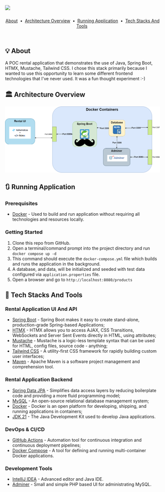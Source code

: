 # ![](./images/brand-logo-with-CDW.png)

<p style="text-align: center">
  <a href="#bulb-about">About</a> &nbsp;&bull;&nbsp;
  <a href="#classical_building-architecture-overview">Architecture Overview</a> &nbsp;&bull;&nbsp;
  <a href="#arrows_clockwise-running-application">Running Application</a></a> &nbsp;&bull;&nbsp;
  <a href="#toolbox-tech-stacks-and-tools">Tech Stacks And Tools</a>&nbsp;
</p>

<br>

## :bulb: About

A POC rental application that demonstrates the use of Java, Spring Boot, HTMX, Mustache, Tailwind CSS. I chose this 
stack primarily because I wanted to use this opportunity to learn some different frontend technologies that I've never used.
It was a fun thought experiment :-)

## :classical_building: Architecture Overview

![](./images/RentApplicationOverview.png)

## :arrows_clockwise: Running Application

### Prerequisites

- [Docker](https://www.docker.com/) - Used to build and run application without requiring all technologies and resources locally.

### Getting Started

1. Clone this repo from GitHub.
2. Open a terminal/command prompt into the project directory and run `docker compose up -d`
3. This command should execute the `docker-compose.yml` file which builds and runs the application in the background.
4. A database, and data, will be initialized and seeded with test data configured via `application.properties` file.
5. Open a browser and go to `http://localhost:8080/products`

## :toolbox: Tech Stacks And Tools

### Rental Application UI And API

- [Spring Boot](https://spring.io/projects/spring-boot) - Spring Boot makes it easy to create stand-alone, production-grade Spring-based Applications;
- [HTMX](https://htmx.org/) - HTMX allows you to access AJAX, CSS Transitions, WebSockets and Server Sent Events directly in HTML, using attributes;
- [Mustache](https://mustache.github.io/) - Mustache is a logic-less template syntax that can be used for HTML, config files, source code - anything;
- [Tailwind CSS](https://tailwindcss.com/) - A utility-first CSS framework for rapidly building custom user interfaces;
- [Maven](https://maven.apache.org/) - Apache Maven is a software project management and comprehension tool.

### Rental Application Backend

- [Spring Data JPA](https://spring.io/projects/spring-data-jpa) - Simplifies data access layers by reducing boilerplate code and providing a more fluid programming model;
- [MySQL](https://www.mysql.com/) - An open-source relational database management system;
- [Docker](https://www.docker.com/) - Docker is an open platform for developing, shipping, and running applications in containers;
- [JDK 21](https://openjdk.java.net/) - The Java Development Kit used to develop Java applications.

### DevOps & CI/CD

- [GitHub Actions](https://github.com/features/actions) - Automation tool for continuous integration and continuous deployment pipelines;
- [Docker Compose](https://docs.docker.com/compose/) - A tool for defining and running multi-container Docker applications.

### Development Tools

- [IntelliJ IDEA](https://www.jetbrains.com/idea/) - Advanced editor and Java IDE.
- [Adminer](https://www.adminer.org/) - Small and simple PHP based UI for administrating MySQL.
